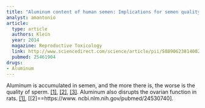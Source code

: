 ```yaml
---
title: "Aluminum content of human semen: Implications for semen quality"
analyst: amantonio
article:
  type: article
  authors: Klein
  year: 2014
  magazine: Reproductive Toxicology
  link: http://www.sciencedirect.com/science/article/pii/S0890623814002548
  pubmed: 25461904
drugs:
- Aluminum
---
```


Aluminum is accumulated in semen, and the more there is, the worse is the quality of sperm. [[1]](https://www.ncbi.nlm.nih.gov/pubmed/21647756), [[2]](https://www.ncbi.nlm.nih.gov/pmc/articles/PMC3493836/), [[3]](https://www.ncbi.nlm.nih.gov/pmc/articles/PMC5371634/).
Aluminum also disrupts the ovarian function in rats. [[1]](https://www.ncbi.nlm.nih.gov/pubmed/21932046), [[2]==https://www. ncbi.nlm.nih.gov/pubmed/24530740].
